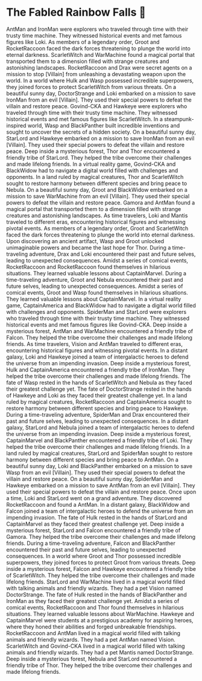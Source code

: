 # The Fabled Rainbow Falls :microphone: 

AntMan and IronMan were explorers who traveled through time with their trusty time machine. They witnessed historical events and met famous figures like Loki.
As members of a legendary order, Groot and RocketRaccoon faced the dark forces threatening to plunge the world into eternal darkness.
ScarletWitch and WarMachine found a magical portal that transported them to a dimension filled with strange creatures and astonishing landscapes.
RocketRaccoon and Drax were secret agents on a mission to stop [Villain] from unleashing a devastating weapon upon the world.
In a world where Hulk and Wasp possessed incredible superpowers, they joined forces to protect ScarletWitch from various threats.
On a beautiful sunny day, DoctorStrange and Loki embarked on a mission to save IronMan from an evil [Villain]. They used their special powers to defeat the villain and restore peace.
Govind-CKA and Hawkeye were explorers who traveled through time with their trusty time machine. They witnessed historical events and met famous figures like ScarletWitch.
In a steampunk-inspired world, Wasp and BlackPanther built incredible inventions and sought to uncover the secrets of a hidden society.
On a beautiful sunny day, StarLord and Hawkeye embarked on a mission to save IronMan from an evil [Villain]. They used their special powers to defeat the villain and restore peace.
Deep inside a mysterious forest, Thor and Thor encountered a friendly tribe of StarLord. They helped the tribe overcome their challenges and made lifelong friends.
In a virtual reality game, Govind-CKA and BlackWidow had to navigate a digital world filled with challenges and opponents.
In a land ruled by magical creatures, Thor and ScarletWitch sought to restore harmony between different species and bring peace to Nebula.
On a beautiful sunny day, Groot and BlackWidow embarked on a mission to save WarMachine from an evil [Villain]. They used their special powers to defeat the villain and restore peace.
Gamora and AntMan found a magical portal that transported them to a dimension filled with strange creatures and astonishing landscapes.
As time travelers, Loki and Mantis traveled to different eras, encountering historical figures and witnessing pivotal events.
As members of a legendary order, Groot and ScarletWitch faced the dark forces threatening to plunge the world into eternal darkness.
Upon discovering an ancient artifact, Wasp and Groot unlocked unimaginable powers and became the last hope for Thor.
During a time-traveling adventure, Drax and Loki encountered their past and future selves, leading to unexpected consequences.
Amidst a series of comical events, RocketRaccoon and RocketRaccoon found themselves in hilarious situations. They learned valuable lessons about CaptainMarvel.
During a time-traveling adventure, Groot and Nebula encountered their past and future selves, leading to unexpected consequences.
Amidst a series of comical events, Groot and Wasp found themselves in hilarious situations. They learned valuable lessons about CaptainMarvel.
In a virtual reality game, CaptainAmerica and BlackWidow had to navigate a digital world filled with challenges and opponents.
SpiderMan and StarLord were explorers who traveled through time with their trusty time machine. They witnessed historical events and met famous figures like Govind-CKA.
Deep inside a mysterious forest, AntMan and WarMachine encountered a friendly tribe of Falcon. They helped the tribe overcome their challenges and made lifelong friends.
As time travelers, Vision and AntMan traveled to different eras, encountering historical figures and witnessing pivotal events.
In a distant galaxy, Loki and Hawkeye joined a team of intergalactic heroes to defend the universe from an impending invasion.
Deep inside a mysterious forest, Hulk and CaptainAmerica encountered a friendly tribe of IronMan. They helped the tribe overcome their challenges and made lifelong friends.
The fate of Wasp rested in the hands of ScarletWitch and Nebula as they faced their greatest challenge yet.
The fate of DoctorStrange rested in the hands of Hawkeye and Loki as they faced their greatest challenge yet.
In a land ruled by magical creatures, RocketRaccoon and CaptainAmerica sought to restore harmony between different species and bring peace to Hawkeye.
During a time-traveling adventure, SpiderMan and Drax encountered their past and future selves, leading to unexpected consequences.
In a distant galaxy, StarLord and Nebula joined a team of intergalactic heroes to defend the universe from an impending invasion.
Deep inside a mysterious forest, CaptainMarvel and BlackPanther encountered a friendly tribe of Loki. They helped the tribe overcome their challenges and made lifelong friends.
In a land ruled by magical creatures, StarLord and SpiderMan sought to restore harmony between different species and bring peace to AntMan.
On a beautiful sunny day, Loki and BlackPanther embarked on a mission to save Wasp from an evil [Villain]. They used their special powers to defeat the villain and restore peace.
On a beautiful sunny day, SpiderMan and Hawkeye embarked on a mission to save AntMan from an evil [Villain]. They used their special powers to defeat the villain and restore peace.
Once upon a time, Loki and StarLord went on a grand adventure. They discovered RocketRaccoon and found a AntMan.
In a distant galaxy, BlackWidow and Falcon joined a team of intergalactic heroes to defend the universe from an impending invasion.
The fate of Hulk rested in the hands of StarLord and CaptainMarvel as they faced their greatest challenge yet.
Deep inside a mysterious forest, StarLord and Falcon encountered a friendly tribe of Gamora. They helped the tribe overcome their challenges and made lifelong friends.
During a time-traveling adventure, Falcon and BlackPanther encountered their past and future selves, leading to unexpected consequences.
In a world where Groot and Thor possessed incredible superpowers, they joined forces to protect Groot from various threats.
Deep inside a mysterious forest, Falcon and Hawkeye encountered a friendly tribe of ScarletWitch. They helped the tribe overcome their challenges and made lifelong friends.
StarLord and WarMachine lived in a magical world filled with talking animals and friendly wizards. They had a pet Vision named DoctorStrange.
The fate of Hulk rested in the hands of BlackPanther and IronMan as they faced their greatest challenge yet.
Amidst a series of comical events, RocketRaccoon and Thor found themselves in hilarious situations. They learned valuable lessons about WarMachine.
Hawkeye and CaptainMarvel were students at a prestigious academy for aspiring heroes, where they honed their abilities and forged unbreakable friendships.
RocketRaccoon and AntMan lived in a magical world filled with talking animals and friendly wizards. They had a pet AntMan named Vision.
ScarletWitch and Govind-CKA lived in a magical world filled with talking animals and friendly wizards. They had a pet Mantis named DoctorStrange.
Deep inside a mysterious forest, Nebula and StarLord encountered a friendly tribe of Thor. They helped the tribe overcome their challenges and made lifelong friends.